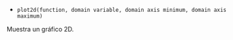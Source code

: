 * `plot2d(function, domain variable, domain axis minimum, domain axis maximum)`

Muestra un gráfico 2D.

